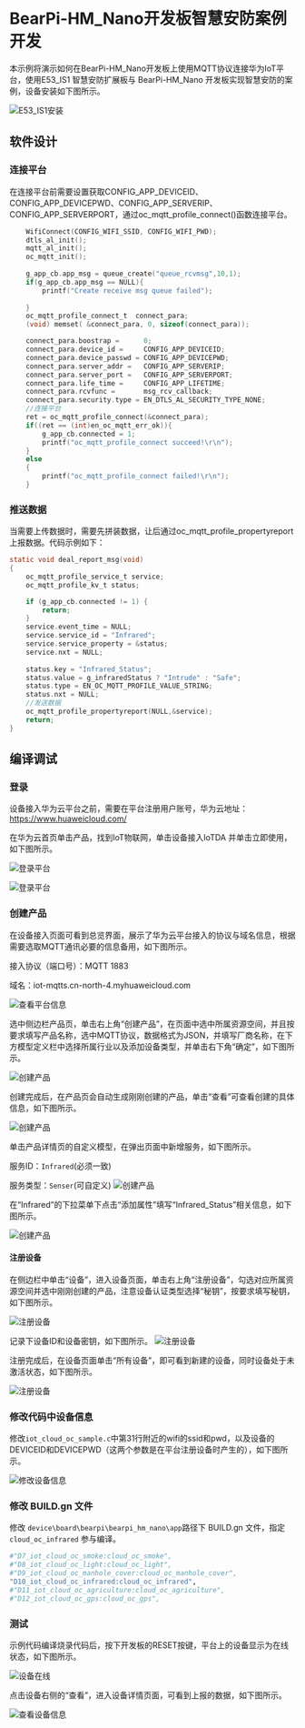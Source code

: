 # BearPi-HM_Nano开发板智慧安防案例开发
本示例将演示如何在BearPi-HM_Nano开发板上使用MQTT协议连接华为IoT平台，使用E53_IS1 智慧安防扩展板与 BearPi-HM_Nano 开发板实现智慧安防的案例，设备安装如下图所示。

![](../../docs/figures/D10_iot_cloud_oc_infrared/E53_IS1_Install.png "E53_IS1安装")

## 软件设计

### 连接平台
在连接平台前需要设置获取CONFIG_APP_DEVICEID、CONFIG_APP_DEVICEPWD、CONFIG_APP_SERVERIP、CONFIG_APP_SERVERPORT，通过oc_mqtt_profile_connect()函数连接平台。
```c
    WifiConnect(CONFIG_WIFI_SSID, CONFIG_WIFI_PWD);
    dtls_al_init();
    mqtt_al_init();
    oc_mqtt_init();
    
    g_app_cb.app_msg = queue_create("queue_rcvmsg",10,1);
    if(g_app_cb.app_msg == NULL){
        printf("Create receive msg queue failed");
        
    }
    oc_mqtt_profile_connect_t  connect_para;
    (void) memset( &connect_para, 0, sizeof(connect_para));

    connect_para.boostrap =      0;
    connect_para.device_id =     CONFIG_APP_DEVICEID;
    connect_para.device_passwd = CONFIG_APP_DEVICEPWD;
    connect_para.server_addr =   CONFIG_APP_SERVERIP;
    connect_para.server_port =   CONFIG_APP_SERVERPORT;
    connect_para.life_time =     CONFIG_APP_LIFETIME;
    connect_para.rcvfunc =       msg_rcv_callback;
    connect_para.security.type = EN_DTLS_AL_SECURITY_TYPE_NONE;
    //连接平台
    ret = oc_mqtt_profile_connect(&connect_para);
    if((ret == (int)en_oc_mqtt_err_ok)){
        g_app_cb.connected = 1;
        printf("oc_mqtt_profile_connect succeed!\r\n");
    }
    else
    {
        printf("oc_mqtt_profile_connect failed!\r\n");
    }
```

### 推送数据

当需要上传数据时，需要先拼装数据，让后通过oc_mqtt_profile_propertyreport上报数据。代码示例如下： 

```c
static void deal_report_msg(void)
{
    oc_mqtt_profile_service_t service;
    oc_mqtt_profile_kv_t status;

    if (g_app_cb.connected != 1) {
        return;
    }
    service.event_time = NULL;
    service.service_id = "Infrared";
    service.service_property = &status;
    service.nxt = NULL;
    
    status.key = "Infrared_Status";
    status.value = g_infraredStatus ? "Intrude" : "Safe";
    status.type = EN_OC_MQTT_PROFILE_VALUE_STRING;
    status.nxt = NULL;
    //发送数据
    oc_mqtt_profile_propertyreport(NULL,&service);
    return;
}
```






## 编译调试


### 登录

设备接入华为云平台之前，需要在平台注册用户账号，华为云地址：<https://www.huaweicloud.com/>

在华为云首页单击产品，找到IoT物联网，单击设备接入IoTDA 并单击立即使用，如下图所示。

![](../../docs/figures/D10_iot_cloud_oc_infrared/platformlogin01.png "登录平台")

![](../../docs/figures/D10_iot_cloud_oc_infrared/platformlogin02.png "登录平台")

### 创建产品

在设备接入页面可看到总览界面，展示了华为云平台接入的协议与域名信息，根据需要选取MQTT通讯必要的信息备用，如下图所示。

接入协议（端口号）：MQTT 1883

域名：iot-mqtts.cn-north-4.myhuaweicloud.com



![](../../docs/figures/D10_iot_cloud_oc_infrared/viewplatform.png "查看平台信息")

选中侧边栏产品页，单击右上角“创建产品”，在页面中选中所属资源空间，并且按要求填写产品名称，选中MQTT协议，数据格式为JSON，并填写厂商名称，在下方模型定义栏中选择所属行业以及添加设备类型，并单击右下角“确定”，如下图所示。

![](../../docs/figures/D10_iot_cloud_oc_infrared/createproduct01.png "创建产品")

创建完成后，在产品页会自动生成刚刚创建的产品，单击“查看”可查看创建的具体信息，如下图所示。

![](../../docs/figures/D10_iot_cloud_oc_infrared/createproduct02.png "创建产品")


单击产品详情页的自定义模型，在弹出页面中新增服务，如下图所示。

服务ID：`Infrared`(必须一致)

服务类型：`Senser`(可自定义)
![](../../docs/figures/D10_iot_cloud_oc_infrared/createproduct03.png "创建产品")

在“Infrared”的下拉菜单下点击“添加属性”填写“Infrared_Status”相关信息，如下图所示。


![](../../docs/figures/D10_iot_cloud_oc_infrared/createproduct04.png "创建产品")



#### 注册设备

在侧边栏中单击“设备”，进入设备页面，单击右上角“注册设备”，勾选对应所属资源空间并选中刚刚创建的产品，注意设备认证类型选择“秘钥”，按要求填写秘钥，如下图所示。

![](../../docs/figures/D10_iot_cloud_oc_infrared/registerdevice01.png "注册设备")

记录下设备ID和设备密钥，如下图所示。
![](../../docs/figures/D10_iot_cloud_oc_infrared/registerdevice02.png "注册设备")

注册完成后，在设备页面单击“所有设备”，即可看到新建的设备，同时设备处于未激活状态，如下图所示。

![](../../docs/figures/D10_iot_cloud_oc_infrared/registerdevice03.png "注册设备")


### 修改代码中设备信息
修改`iot_cloud_oc_sample.c`中第31行附近的wifi的ssid和pwd，以及设备的DEVICEID和DEVICEPWD（这两个参数是在平台注册设备时产生的），如下图所示。

![](../../docs/figures/D10_iot_cloud_oc_infrared/modifydevicemsg.png "修改设备信息")


### 修改 BUILD.gn 文件

修改 `device\board\bearpi\bearpi_hm_nano\app`路径下 BUILD.gn 文件，指定 `cloud_oc_infrared` 参与编译。

```r
#"D7_iot_cloud_oc_smoke:cloud_oc_smoke",
#"D8_iot_cloud_oc_light:cloud_oc_light",
#"D9_iot_cloud_oc_manhole_cover:cloud_oc_manhole_cover",
"D10_iot_cloud_oc_infrared:cloud_oc_infrared",
#"D11_iot_cloud_oc_agriculture:cloud_oc_agriculture",
#"D12_iot_cloud_oc_gps:cloud_oc_gps",
```
### 测试

示例代码编译烧录代码后，按下开发板的RESET按键，平台上的设备显示为在线状态，如下图所示。

![](../../docs/figures/D10_iot_cloud_oc_infrared/deviceOnline.png "设备在线")
    
点击设备右侧的“查看”，进入设备详情页面，可看到上报的数据，如下图所示。

![](../../docs/figures/D10_iot_cloud_oc_infrared/viewdevicemsg.png "查看设备信息")

